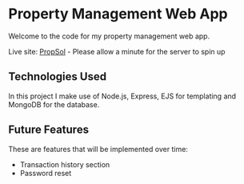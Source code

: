 # Property Management Web App

Welcome to the code for my property management web app.

Live site: [PropSol](https://propsol.onrender.com/) - Please allow a minute for the server to spin up

## Technologies Used

In this project I make use of Node.js, Express, EJS for templating and MongoDB for the database.

## Future Features

These are features that will be implemented over time:

- Transaction history section
- Password reset
